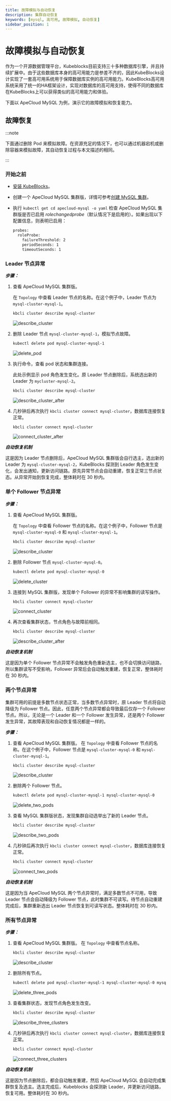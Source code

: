 ```yaml
---
title: 故障模拟与自动恢复
description: 集群自动恢复
keywords: [mysql, 高可用, 故障模拟, 自动恢复]
sidebar_position: 1
---
```


# 故障模拟与自动恢复

作为一个开源数据管理平台，Kubeblocks目前支持三十多种数据库引擎，并且持续扩展中。由于这些数据库本身的高可用能力是参差不齐的，因此KubeBlocks设计实现了一套高可用系统用于保障数据库实例的高可用能力。KubeBlocks高可用系统采用了统一的HA框架设计，实现对数据库的高可用支持，使得不同的数据库在KubeBlocks上可以获得类似的高可用能力和体验。

下面以 ApeCloud MySQL 为例，演示它的故障模拟和恢复能力。

## 故障恢复

:::note

下面通过删除 Pod 来模拟故障。在资源充足的情况下，也可以通过机器宕机或删除容器来模拟故障，其自动恢复过程与本文描述的相同。

:::

### 开始之前

* [安装 KubeBlocks](./../../installation/install-with-kbcli/install-kubeblocks-with-kbcli.md)。
* 创建一个 ApeCloud MySQL 集群版，详情可参考[创建 MySQL 集群](./../cluster-management/create-and-connect-a-mysql-cluster.md)。
* 执行 `kubectl get cd apecloud-mysql -o yaml` 检查 ApeCloud MySQL 集群版是否已启用 _rolechangedprobe_（默认情况下是启用的）。如果出现以下配置信息，则表明已启用：

  ```bash
  probes:
    roleProbe:
      failureThreshold: 2
      periodSeconds: 1
      timeoutSeconds: 1
  ```

### Leader 节点异常

***步骤：***

1. 查看 ApeCloud MySQL 集群版。

   在 `Topology` 中查看 Leader 节点的名称。在这个例子中，Leader 节点为 `mysql-cluster-mysql-1`。

    ```bash
    kbcli cluster describe mysql-cluster
    ```

    ![describe_cluster](./../../../img/failure_simulation_describe_cluster.png)
2. 删除 Leader 节点 `mysql-cluster-mysql-1`，模拟节点故障。

    ```bash
    kubectl delete pod mysql-cluster-mysql-1
    ```

    ![delete_pod](./../../../img/failure_simulation_delete_pod.png)
3. 执行命令，查看 pod 状态和集群连接。

   此处示例显示 pod 角色发生变化。原 Leader 节点删除后，系统选出新的 Leader 为 `mycluster-mysql-2`。

    ```bash
    kbcli cluster describe mysql-cluster
    ```

    ![describe_cluster_after](./../../../img/failure_simulation_describe_cluster_after.png)

4. 几秒钟后再次执行 `kbcli cluster connect mysql-cluster`，数据库连接恢复正常。

    ```bash
    kbcli cluster connect mysql-cluster
    ```

    ![connect_cluster_after](./../../../img/failure_simulation_connect_cluster_after.png)

***自动恢复机制***

这是因为 Leader 节点删除后，ApeCloud MySQL 集群版会自行选主，选出新的 Leader 为 `mysql-cluster-mysql-2`，KubeBlocks 探测到 Leader 角色发生变化，会发出通知，更新访问链路。原先异常节点会自动重建，恢复正常三节点状态。从异常开始到恢复完成，整体耗时在 30 秒内。

### 单个 Follower 节点异常

***步骤：***

1. 查看 ApeCloud MySQL 集群版。

   在 `Topology` 中查看 Follower 节点的名称。在这个例子中，Follower 节点是 `mysql-cluster-mysql-0` 和 `mysql-cluster-mysql-1`。

    ```bash
    kbcli cluster describe mysql-cluster
    ```

    ![describe_cluster](./../../../img/failure_simulation_describe_cluster_2.png)

2. 删除 Follower 节点 `mysql-cluster-mysql-0`。

    ```bash
    kubectl delete pod mysql-cluster-mysql-0
    ```

    ![delete_cluster](./../../../img/failure_simulation_delete_follower_pod.png)

3. 连接到 MySQL 集群版，发现单个 Follower 的异常不影响集群的读写操作。

    ```bash
    kbcli cluster connect mysql-cluster
    ```

    ![connect_cluster](./../../../img/failure_simulation_connect_cluster_follower.png)

4. 再次查看集群状态，节点角色与故障前相同。

   ```bash
   kbcli cluster describe mysql-cluster
   ```

   ![describe_cluster_after](./../../../img/failure_simulation_describe_cluster_follower.png)

***自动恢复机制***

这是因为单个 Follower 节点异常不会触发角色重新选主，也不会切换访问链路，所以集群读写不受影响，Follower 异常后会自动触发重建，恢复正常，整体耗时在 30 秒内。

### 两个节点异常

集群可用的前提是多数节点状态正常，当多数节点异常时，原 Leader 节点将自动降级为 Follower 节点。因此，任意两个节点异常都会导致最后仅存一个 Follower 节点。所以，无论是一个 Leader 和一个 Follower 发生异常，还是两个 Follower 发生异常，其故障表现和自动恢复情况都是一样的。

***步骤：***

1. 查看 ApeCloud MySQL 集群版。
   在 `Topology` 中查看 Follower 节点的名称。在这个例子中，Follower 节点是 `mysql-cluster-mysql-0` 和 `mysql-cluster-mysql-1`。

    ```bash
    kbcli cluster describe mysql-cluster
    ```

    ![describe_cluster](./../../../img/failure_simulation_describe_cluster_2.png)
2. 删除两个 Follower 节点。

    ```bash
    kubectl delete pod mysql-cluster-mysql-1 mysql-cluster-mysql-0
    ```

    ![delete_two_pods](./../../../img/failure_simulation_delete_two_pods.png)
3. 查看 MySQL 集群版状态，发现集群自动选举出了新的 Leader 节点。

    ```bash
    kbcli cluster describe mysql-cluster
    ```

    ![describe_two_pods](./../../../img/failure_simulation_describe_two_pods.png)
4. 几秒钟后再次执行 `kbcli cluster connect mysql-cluster`，数据库连接恢复正常。

    ```bash
    kbcli cluster connect mysql-cluster
    ```

    ![connect_two_pods](./../../../img/failure_simulation_connect_two_pods.png)

***自动恢复机制***

这是因为当 ApeCloud MySQL 两个节点异常时，满足多数节点不可用，导致 Leader 节点会自动降级为 Follower 节点，此时集群不可读写。待节点自动重建完成后，集群重新选出 Leader 节点恢复到可读写状态。整体耗时在 30 秒内。

### 所有节点异常

***步骤：***

1. 查看 ApeCloud MySQL 集群版。
   在 `Topology` 中查看节点名称。

    ```bash
    kbcli cluster describe mysql-cluster
    ```

    ![describe_cluster](./../../../img/failure_simulation_describe_cluster.png)
2. 删除所有节点。

    ```bash
    kubectl delete pod mysql-cluster-mysql-1 mysql-cluster-mysql-0 mysql-cluster-mysql-2
    ```

    ![delete_three_pods](./../../../img/failure_simulation_delete_three_pods.png)
3. 查看集群状态，发现节点角色发生改变。

    ```bash
    kbcli cluster describe mysql-cluster
    ```

    ![describe_three_clusters](./../../../img/failure_simulation_describe_three_pods.png)
4. 几秒钟后再次执行 `kbcli cluster connect mysql-cluster`，数据库连接恢复正常。

    ```bash
    kbcli cluster connect mysql-cluster
    ```

    ![connect_three_clusters](./../../../img/failure_simulation_connect_three_pods.png)

***自动恢复机制***

这是因为节点删除后，都会自动触发重建，然后 ApeCloud MySQL 会自动完成集群恢复及选主。选主完成后，Kubeblocks 会探测新 Leader，并更新访问链路，恢复可用。整体耗时在 30 秒内。
